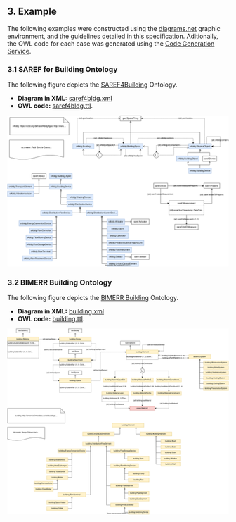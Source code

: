 ## 3. Example

The following examples were constructed using the <a href="https://diagrams.net/">diagrams.net</a> graphic environment, and the guidelines detailed in this specification. Aditionally, the OWL code for each case was generated using the <a href="https://chowlk.linkeddata.es/">Code Generation Service</a>.

### 3.1 SAREF for Building Ontology
The following figure depicts the <a href="https://saref.etsi.org/saref4bldg/v1.1.2/">SAREF4Building</a> Ontology.

* <b>Diagram in XML:</b> <a href="resources/saref4building.xml">saref4bldg.xml</a>
* <b>OWL code:</b> <a href="resources/saref4building.ttl">saref4bldg.ttl</a>.

![SAREF4Building Example](images/saref4building.svg "SAREF4Building Example")


### 3.2 BIMERR Building Ontology
The following figure depicts the <a href="https://bimerr.iot.linkeddata.es/def/building/">BIMERR Building</a> Ontology. 

* <b>Diagram in XML:</b> <a href="resources/building.xml">building.xml</a>
* <b>OWL code:</b> <a href="resources/building.ttl">building.ttl</a>.

![BIMERR Building Example](images/bimerr_building.svg "BIMERR Building Example")
